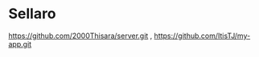 # Sellaro
https://github.com/2000Thisara/server.git , https://github.com/ItisTJ/my-app.git             

